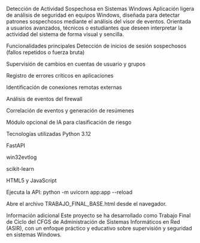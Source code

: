 Detección de Actividad Sospechosa en Sistemas Windows
Aplicación ligera de análisis de seguridad en equipos Windows, diseñada para detectar patrones sospechosos mediante el análisis del visor de eventos. Orientada a usuarios avanzados, técnicos o estudiantes que deseen interpretar la actividad del sistema de forma visual y sencilla.

Funcionalidades principales
Detección de inicios de sesión sospechosos (fallos repetidos o fuerza bruta)

Supervisión de cambios en cuentas de usuario y grupos

Registro de errores críticos en aplicaciones

Identificación de conexiones remotas externas

Análisis de eventos del firewall

Correlación de eventos y generación de resúmenes

Módulo opcional de IA para clasificación de riesgo

Tecnologías utilizadas
Python 3.12

FastAPI

win32evtlog

scikit-learn

HTML5 y JavaScript

Ejecuta la API:
python -m uvicorn app:app --reload

Abre el archivo TRABAJO_FINAL_BASE.html desde el navegador.

Información adicional
Este proyecto se ha desarrollado como Trabajo Final de Ciclo del CFGS de Administración de Sistemas Informáticos en Red (ASIR), con un enfoque práctico y educativo sobre supervisión y seguridad en sistemas Windows.
